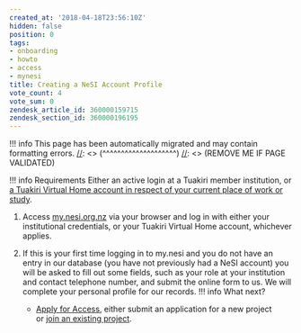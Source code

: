 ```yaml
---
created_at: '2018-04-18T23:56:10Z'
hidden: false
position: 0
tags:
- onboarding
- howto
- access
- mynesi
title: Creating a NeSI Account Profile
vote_count: 4
vote_sum: 0
zendesk_article_id: 360000159715
zendesk_section_id: 360000196195
---
```




[//]: <> (REMOVE ME IF PAGE VALIDATED)
[//]: <> (vvvvvvvvvvvvvvvvvvvv)
!!! info
    This page has been automatically migrated and may contain formatting errors.
[//]: <> (^^^^^^^^^^^^^^^^^^^^)
[//]: <> (REMOVE ME IF PAGE VALIDATED)

!!! info Requirements
     Either an active login at a Tuakiri member institution, or [a Tuakiri
     Virtual Home account in respect of your current place of work or
     study](https://support.nesi.org.nz/hc/en-gb/articles/360000216035).

1.  Access [my.nesi.org.nz](https://my.nesi.org.nz) via your browser and
    log in with either your institutional credentials, or your Tuakiri
    Virtual Home account, whichever applies.

2.  If this is your first time logging in to my.nesi and you do not have
    an entry in our database (you have not previously had a NeSI
    account) you will be asked to fill out some fields, such as your
    role at your institution and contact telephone number, and submit
    the online form to us. We will complete your personal profile for
    our records.
!!! info What next?
     -   [Apply for
         Access](https://support.nesi.org.nz/hc/en-gb/articles/360000174976),
         either submit an application for a new project or [join an
         existing
         project](https://support.nesi.org.nz/hc/en-gb/articles/360000693896).
